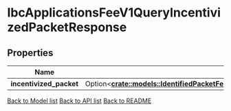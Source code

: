 # IbcApplicationsFeeV1QueryIncentivizedPacketResponse

## Properties

Name | Type | Description | Notes
------------ | ------------- | ------------- | -------------
**incentivized_packet** | Option<[**crate::models::IdentifiedPacketFeesContainsAListOfTypePacketFeeAndAssociatedPacketId**](IdentifiedPacketFees_contains_a_list_of_type_PacketFee_and_associated_PacketId.md)> |  | [optional]

[Back to Model list](../README.md#documentation-for-models) [Back to API list](../README.md#documentation-for-api-endpoints) [Back to README](../README.md)


